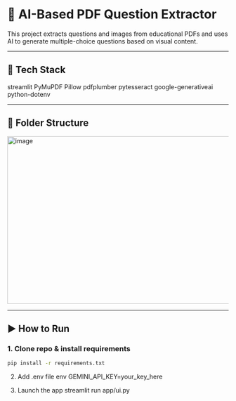# 📄 AI-Based PDF Question Extractor

This project extracts questions and images from educational PDFs and uses AI to generate multiple-choice questions based on visual content.

---
## 🧰 Tech Stack

streamlit
PyMuPDF
Pillow
pdfplumber
pytesseract
google-generativeai
python-dotenv

---

## 📂 Folder Structure

<img width="553" height="382" alt="image" src="https://github.com/user-attachments/assets/de0bb0cc-fba7-4383-969b-6820923f1b99" />


---

## ▶️ How to Run

### 1. Clone repo & install requirements

```bash
pip install -r requirements.txt
```

2. Add .env file
env
GEMINI_API_KEY=your_key_here

3. Launch the app
streamlit run app/ui.py
